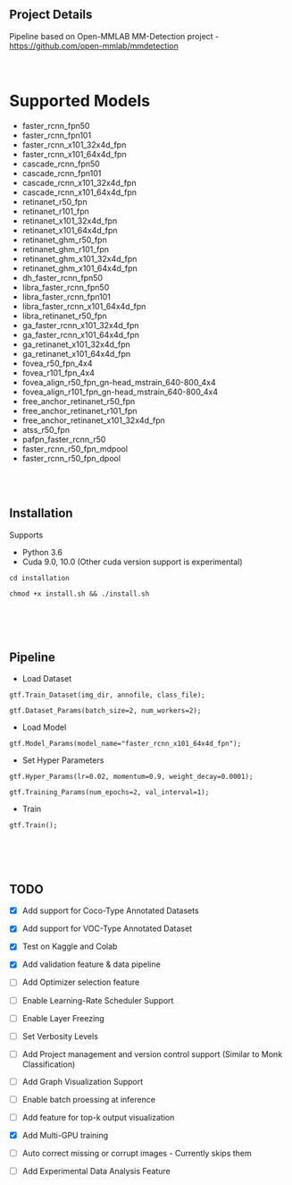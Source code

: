 ## Project Details
Pipeline based on Open-MMLAB MM-Detection project - https://github.com/open-mmlab/mmdetection
<br />
<br />
<br />

# Supported Models
  - faster_rcnn_fpn50
  - faster_rcnn_fpn101
  - faster_rcnn_x101_32x4d_fpn
  - faster_rcnn_x101_64x4d_fpn
  - cascade_rcnn_fpn50
  - cascade_rcnn_fpn101
  - cascade_rcnn_x101_32x4d_fpn
  - cascade_rcnn_x101_64x4d_fpn
  - retinanet_r50_fpn
  - retinanet_r101_fpn
  - retinanet_x101_32x4d_fpn
  - retinanet_x101_64x4d_fpn
  - retinanet_ghm_r50_fpn
  - retinanet_ghm_r101_fpn
  - retinanet_ghm_x101_32x4d_fpn
  - retinanet_ghm_x101_64x4d_fpn
  - dh_faster_rcnn_fpn50
  - libra_faster_rcnn_fpn50
  - libra_faster_rcnn_fpn101
  - libra_faster_rcnn_x101_64x4d_fpn
  - libra_retinanet_r50_fpn
  - ga_faster_rcnn_x101_32x4d_fpn
  - ga_faster_rcnn_x101_64x4d_fpn
  - ga_retinanet_x101_32x4d_fpn
  - ga_retinanet_x101_64x4d_fpn
  - fovea_r50_fpn_4x4
  - fovea_r101_fpn_4x4
  - fovea_align_r50_fpn_gn-head_mstrain_640-800_4x4
  - fovea_align_r101_fpn_gn-head_mstrain_640-800_4x4
  - free_anchor_retinanet_r50_fpn
  - free_anchor_retinanet_r101_fpn
  - free_anchor_retinanet_x101_32x4d_fpn
  - atss_r50_fpn
  - pafpn_faster_rcnn_r50
  - faster_rcnn_r50_fpn_mdpool
  - faster_rcnn_r50_fpn_dpool
   

<br />
<br />


## Installation

Supports 
- Python 3.6
- Cuda 9.0, 10.0 (Other cuda version support is experimental)
    
`cd installation`

`chmod +x install.sh && ./install.sh`

<br />
<br />
<br />


## Pipeline

- Load Dataset

`gtf.Train_Dataset(img_dir, annofile, class_file);`

`gtf.Dataset_Params(batch_size=2, num_workers=2);`

- Load Model

`gtf.Model_Params(model_name="faster_rcnn_x101_64x4d_fpn");`

- Set Hyper Parameters

`gtf.Hyper_Params(lr=0.02, momentum=0.9, weight_decay=0.0001);`

`gtf.Training_Params(num_epochs=2, val_interval=1);`

- Train

`gtf.Train();`



<br />
<br />
<br />

## TODO

- [x] Add support for Coco-Type Annotated Datasets
- [x] Add support for VOC-Type Annotated Dataset
- [x] Test on Kaggle and Colab 
- [x] Add validation feature & data pipeline
- [ ] Add Optimizer selection feature
- [ ] Enable Learning-Rate Scheduler Support
- [ ] Enable Layer Freezing
- [ ] Set Verbosity Levels
- [ ] Add Project management and version control support (Similar to Monk Classification)
- [ ] Add Graph Visualization Support
- [ ] Enable batch proessing at inference
- [ ] Add feature for top-k output visualization
- [x] Add Multi-GPU training
- [ ] Auto correct missing or corrupt images - Currently skips them
- [ ] Add Experimental Data Analysis Feature


<br />
<br />
<br />
